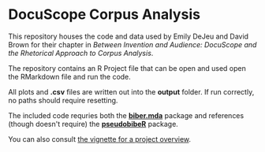 # DocuScope Corpus Analysis

This repository houses the code and data used by Emily DeJeu and David Brown for their chapter in *Between Invention and Audience: DocuScope and the Rhetorical Approach to Corpus Analysis*.

The repository contains an R Project file that can be open and used open the RMarkdown file and run the code.

All plots and **.csv** files are written out into the **output** folder. If run correctly, no paths should require resetting.

The included code requries both the **[biber.mda](https://github.com/browndw/mda.biber)** package and references (though doesn't require) the **[pseudobibeR](https://github.com/browndw/pseudobibeR)** package.

You can also consult [the vignette for a project overview](http://htmlpreview.github.io/?https://raw.githubusercontent.com/browndw/ds_micusp_bawe/main/vignettes/introduction.html).